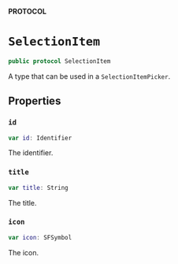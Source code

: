 **PROTOCOL**

# `SelectionItem`

```swift
public protocol SelectionItem
```

A type that can be used in a ``SelectionItemPicker``.

## Properties
### `id`

```swift
var id: Identifier
```

The identifier.

### `title`

```swift
var title: String
```

The title.

### `icon`

```swift
var icon: SFSymbol
```

The icon.
